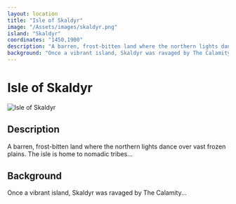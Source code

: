 ```yaml
---
layout: location
title: "Isle of Skaldyr"
image: "/Assets/images/skaldyr.png"
island: "Skaldyr"
coordinates: "1450,1900"
description: "A barren, frost-bitten land where the northern lights dance over vast frozen plains. The isle is home to nomadic tribes."
background: "Once a vibrant island, Skaldyr was ravaged by The Calamity. The nomads now survive by fishing in the icy waters and trading with nearby islands."
---
```


# Isle of Skaldyr

![Isle of Skaldyr](/assets/images/skaldyr.png)

## Description
A barren, frost-bitten land where the northern lights dance over vast frozen plains. The isle is home to nomadic tribes...

## Background
Once a vibrant island, Skaldyr was ravaged by The Calamity...
